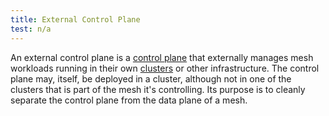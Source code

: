```yaml
---
title: External Control Plane
test: n/a
---
```


An external control plane is a [control plane](/es/docs/reference/glossary/#control-plane)
that externally manages mesh workloads running in their own [clusters](/es/docs/reference/glossary/#cluster)
or other infrastructure. The control plane may, itself, be deployed in a cluster, although not
in one of the clusters that is part of the mesh it's controlling.
Its purpose is to cleanly separate the control plane from the data plane of a mesh.
